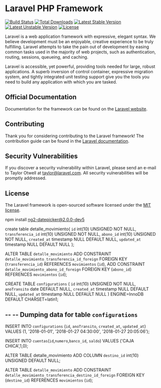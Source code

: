 # Laravel PHP Framework

[![Build Status](https://travis-ci.org/laravel/framework.svg)](https://travis-ci.org/laravel/framework)
[![Total Downloads](https://poser.pugx.org/laravel/framework/d/total.svg)](https://packagist.org/packages/laravel/framework)
[![Latest Stable Version](https://poser.pugx.org/laravel/framework/v/stable.svg)](https://packagist.org/packages/laravel/framework)
[![Latest Unstable Version](https://poser.pugx.org/laravel/framework/v/unstable.svg)](https://packagist.org/packages/laravel/framework)
[![License](https://poser.pugx.org/laravel/framework/license.svg)](https://packagist.org/packages/laravel/framework)

Laravel is a web application framework with expressive, elegant syntax. We believe development must be an enjoyable, creative experience to be truly fulfilling. Laravel attempts to take the pain out of development by easing common tasks used in the majority of web projects, such as authentication, routing, sessions, queueing, and caching.

Laravel is accessible, yet powerful, providing tools needed for large, robust applications. A superb inversion of control container, expressive migration system, and tightly integrated unit testing support give you the tools you need to build any application with which you are tasked.

## Official Documentation

Documentation for the framework can be found on the [Laravel website](http://laravel.com/docs).

## Contributing

Thank you for considering contributing to the Laravel framework! The contribution guide can be found in the [Laravel documentation](http://laravel.com/docs/contributions).

## Security Vulnerabilities

If you discover a security vulnerability within Laravel, please send an e-mail to Taylor Otwell at taylor@laravel.com. All security vulnerabilities will be promptly addressed.

## License

The Laravel framework is open-sourced software licensed under the [MIT license](http://opensource.org/licenses/MIT).


npm install ng2-datepicker@2.0.0-dev5




create table detalle_movimiento(
  `id` int(10) UNSIGNED NOT NULL,
  `transferencia_id`  int(10) UNSIGNED NOT NULL,
  `abono_id`  int(10) UNSIGNED NOT NULL, 
  `created_at` timestamp NULL DEFAULT NULL,
  `updated_at` timestamp NULL DEFAULT NULL
);

ALTER TABLE `detalle_movimiento`
  ADD CONSTRAINT `detalle_movimiento_transferencia_id_foreign` FOREIGN KEY (`transferencia_id`) REFERENCES `movimientos` (`id`),
  ADD CONSTRAINT `detalle_movimiento_abono_id_foreign` FOREIGN KEY (`abono_id`) REFERENCES `movimientos` (`id`);



CREATE TABLE `configurations` (
  `id` int(10) UNSIGNED NOT NULL,
  `anoTransito` date DEFAULT NULL,
  `created_at` timestamp NULL DEFAULT NULL,
  `updated_at` timestamp NULL DEFAULT NULL
) ENGINE=InnoDB DEFAULT CHARSET=latin1;

--
-- Dumping data for table `configurations`
--

INSERT INTO `configurations` (`id`, `anoTransito`, `created_at`, `updated_at`) VALUES
(1, '2018-01-01', '2018-01-27 04:30:00', '2018-01-27 20:05:06');

INSERT INTO `cuentas`(`id`,`numero`,`banco_id`, `saldo`) VALUES ('CAJA CHICA',1,0);

ALTER TABLE detalle_movimiento
ADD COLUMN `destino_id`  int(10) UNSIGNED DEFAULT NULL;

ALTER TABLE `detalle_movimiento`
  ADD CONSTRAINT `detalle_movimiento_transferencia_destino_id_foreign` FOREIGN KEY (`destino_id`) REFERENCES `movimientos` (`id`);
